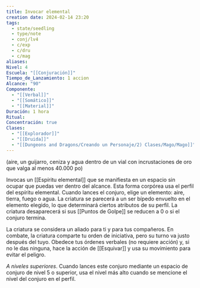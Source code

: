 ```yaml
---
title: Invocar elemental
creation date: 2024-02-14 23:20
tags:
  - state/seedling
  - type/note
  - conj/lv4
  - c/exp
  - c/dru
  - c/mag
aliases: 
Nivel: 4
Escuela: "[[Conjuración]]"
Tiempo_de_Lanzamiento: 1 accion
Alcance: "90"
Componente:
  - "[[Verbal]]"
  - "[[Somático]]"
  - "[[Material]]"
Duración: 1 hora
Ritual: 
Concentración: true
Clases:
  - "[[Explorador]]"
  - "[[Druida]]"
  - "[[Dungeons and Dragons/Creando un Personaje/2) Clases/Mago/Mago]]"
---
```

(aire, un guijarro, ceniza y agua dentro de un vial con incrustaciones de oro que valga al menos 40.000 po)

Invocas un [[Espíritu elemental]] que se manifiesta en un espacio sin ocupar que puedas ver dentro del alcance. Esta forma corpórea usa el perfil del espíritu elemental.
Cuando lances el conjuro, elige un elemento: aire, tierra, fuego o agua. La criatura se parecerá a un ser bípedo envuelto en el elemento elegido, lo que determinará ciertos atributos de su perfil. La
criatura desaparecerá si sus [[Puntos de Golpe]] se reducen a 0 o si el conjuro termina.

La criatura se considera un aliado para ti y para tus compañeros. En combate, la criatura comparte tu orden de iniciativa, pero su turno va justo después del tuyo. Obedece tus órdenes verbales (no requiere acción) y, si no le das ninguna, hace la acción de [[Esquivar]] y usa su movimiento para evitar el peligro.

*A niveles superiores*. Cuando lances este conjuro mediante un espacio de conjuro de nivel 5 o
superior, usa el nivel más alto cuando se mencione el nivel del conjuro en el perfil.
